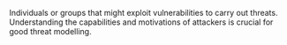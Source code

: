 
Individuals or groups that might exploit vulnerabilities to carry out threats. Understanding the capabilities and motivations of attackers is crucial for good threat modelling.
